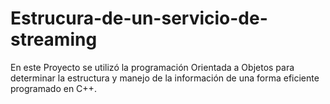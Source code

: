 # Estrucura-de-un-servicio-de-streaming
En este Proyecto se utilizó la programación Orientada a Objetos para determinar la estructura y manejo de la información de una forma eficiente programado en C++.
